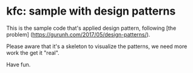 # kfc: sample with design patterns

This is the sample code that's applied design pattern, following [the problem] (https://gurunh.com/2017/05/design-patterns/).

Please aware that it's a skeleton to visualize the patterns, we need more work the get it "real".

Have fun.
